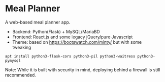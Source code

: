 # Meal Planner

A web-based meal planner app.

* Backend: Python(Flask) + MySQL/MariaBD
* Frontend: React.js and some legacy jQuery/pure Javascript
* Theme: based on https://bootswatch.com/minty/ but with some tweaking

```
apt install python3-flask-cors python3-pil python3-waitress python3-pymysql
```

Note: While it is built with security in mind, deploying behind a firewall is still recommended.
